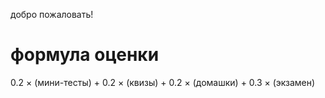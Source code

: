 добро пожаловать!

# формула оценки
0.2 × (мини-тесты) + 0.2 × (квизы) + 0.2 × (домашки) + 0.3 × (экзамен)
